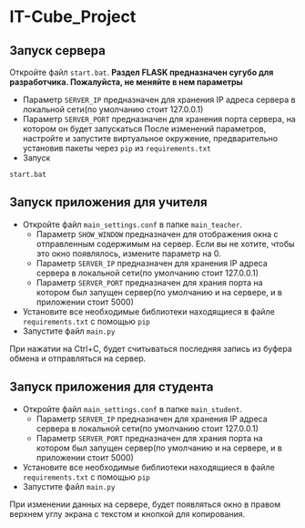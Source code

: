 # IT-Cube_Project
## Запуск сервера
Откройте файл ```start.bat```. **Раздел FLASK предназначен сугубо для разработчика. Пожалуйста, не меняйте в нем параметры**
  * Параметр ```SERVER_IP``` предназначен для хранения IP адреса сервера в локальной сети(по умолчанию стоит 127.0.0.1)
  * Параметр ```SERVER_PORT``` предназначен для хранения порта сервера, на котором он будет запускаться
После изменений параметров, настройте и запустите виртуальное окружение, предварительно установив пакеты через ```pip``` из ```requirements.txt```
* Запуск
```batch
start.bat
```
## Запуск приложения для учителя
* Откройте файл ```main_settings.conf``` в папке ```main_teacher```.
  * Параметр ```SHOW_WINDOW``` предназначен для отображения окна с отправленным содержимым на сервер. Если вы не хотите, чтобы это окно появлялось, измените параметр на 0.
  * Параметр ```SERVER_IP``` предназначен для хранения IP адреса сервера в локальной сети(по умолчанию стоит 127.0.0.1)
  * Параметр ```SERVER_PORT``` предназначен для храния порта на котором был запущен сервер(по умолчанию и на сервере, и в приложении стоит 5000)
* Установите все необходимые библиотеки находящиеся в файле ```requirements.txt``` с помощью ```pip```
* Запустите файл ```main.py```

При нажатии на Ctrl+C, будет считываться последняя запись из буфера обмена и отправляться на сервер.

## Запуск приложения для студента
* Откройте файл ```main_settings.conf``` в папке ```main_student```.
  * Параметр ```SERVER_IP``` предназначен для хранения IP адреса сервера в локальной сети(по умолчанию стоит 127.0.0.1)
  * Параметр ```SERVER_PORT``` предназначен для храния порта на котором был запущен сервер(по умолчанию и на сервере, и в приложении стоит 5000)
* Установите все необходимые библиотеки находящиеся в файле ```requirements.txt``` с помощью ```pip```
* Запустите файл ```main.py```

При изменении данных на сервере, будет появляться окно в правом верхнем углу экрана с текстом и кнопкой для копирования.
